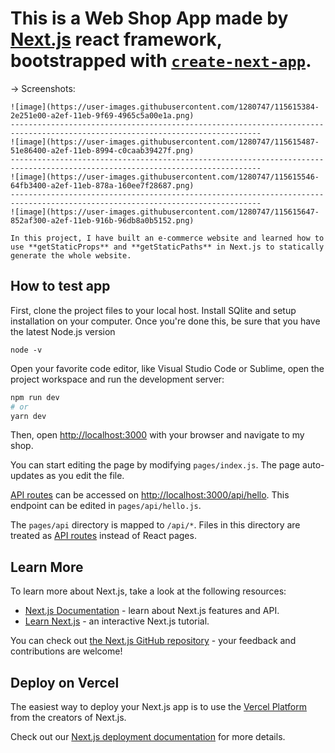 # This is a Web Shop App made by [Next.js](https://nextjs.org/) react framework, bootstrapped with [`create-next-app`](https://github.com/vercel/next.js/tree/canary/packages/create-next-app).

  -> Screenshots:
    
    ![image](https://user-images.githubusercontent.com/1280747/115615384-2e251e00-a2ef-11eb-9f69-4965c5a00e1a.png)
    ------------------------------------------------------------------------------------------------------------------------------
    ![image](https://user-images.githubusercontent.com/1280747/115615487-51e86400-a2ef-11eb-8994-c0caab39427f.png)
    ------------------------------------------------------------------------------------------------------------------------------
    ![image](https://user-images.githubusercontent.com/1280747/115615546-64fb3400-a2ef-11eb-878a-160ee7f28687.png)
    ------------------------------------------------------------------------------------------------------------------------------
    ![image](https://user-images.githubusercontent.com/1280747/115615647-852af300-a2ef-11eb-916b-96db8a0b5152.png)

    In this project, I have built an e-commerce website and learned how to use **getStaticProps** and **getStaticPaths** in Next.js to statically generate the whole website. 

## How to test app

First, clone the project files to your local host. Install SQlite and setup installation on your computer. Once you're done this, be sure that you have the latest Node.js version 

  `` node -v `` 

Open your favorite code editor, like Visual Studio Code or Sublime, open the project workspace and run the development server:

  ```bash
  npm run dev
  # or
  yarn dev
  ```

Then, open [http://localhost:3000](http://localhost:3000) with your browser and navigate to my shop.

You can start editing the page by modifying `pages/index.js`. The page auto-updates as you edit the file.

[API routes](https://nextjs.org/docs/api-routes/introduction) can be accessed on [http://localhost:3000/api/hello](http://localhost:3000/api/hello). This endpoint can be edited in `pages/api/hello.js`.

The `pages/api` directory is mapped to `/api/*`. Files in this directory are treated as [API routes](https://nextjs.org/docs/api-routes/introduction) instead of React pages.

## Learn More

To learn more about Next.js, take a look at the following resources:

- [Next.js Documentation](https://nextjs.org/docs) - learn about Next.js features and API.
- [Learn Next.js](https://nextjs.org/learn) - an interactive Next.js tutorial.

You can check out [the Next.js GitHub repository](https://github.com/vercel/next.js/) - your feedback and contributions are welcome!

## Deploy on Vercel

The easiest way to deploy your Next.js app is to use the [Vercel Platform](https://vercel.com/new?utm_medium=default-template&filter=next.js&utm_source=create-next-app&utm_campaign=create-next-app-readme) from the creators of Next.js.

Check out our [Next.js deployment documentation](https://nextjs.org/docs/deployment) for more details.
